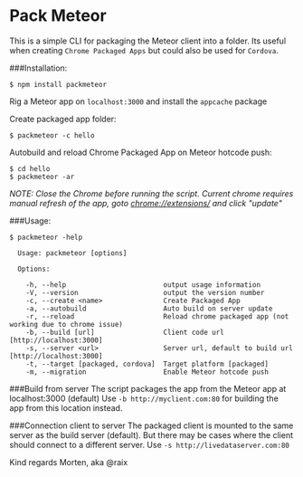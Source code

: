 Pack Meteor
===========

This is a simple CLI for packaging the Meteor client into a folder. Its useful when creating `Chrome Packaged Apps` but could also be used for `Cordova`.

###Installation:
```
$ npm install packmeteor
```

Rig a Meteor app on `localhost:3000` and install the `appcache` package

Create packaged app folder:
```
$ packmeteor -c hello
```

Autobuild and reload Chrome Packaged App on Meteor hotcode push:
```
$ cd hello
$ packmeteor -ar
```
*NOTE:*
*Close the Chrome before running the script.*
*Current chrome requires manual refresh of the app, goto [chrome://extensions/](chrome://extensions/) and click "update"*

###Usage:
```
$ packmeteor -help

  Usage: packmeteor [options]

  Options:

    -h, --help                        output usage information
    -V, --version                     output the version number
    -c, --create <name>               Create Packaged App
    -a, --autobuild                   Auto build on server update
    -r, --reload                      Reload chrome packaged app (not working due to chrome issue)
    -b, --build [url]                 Client code url [http://localhost:3000]
    -s, --server <url>                Server url, default to build url [http://localhost:3000]
    -t, --target [packaged, cordova]  Target platform [packaged]
    -m, --migration                   Enable Meteor hotcode push
```

###Build from server
The script packages the app from the Meteor app at localhost:3000 (default)
Use `-b http://myclient.com:80` for building the app from this location instead.

###Connection client to server
The packaged client is mounted to the same server as the build server (default). But there may be cases where the client should connect to a different server.
Use `-s http://livedataserver.com:80`

Kind regards Morten, aka @raix
